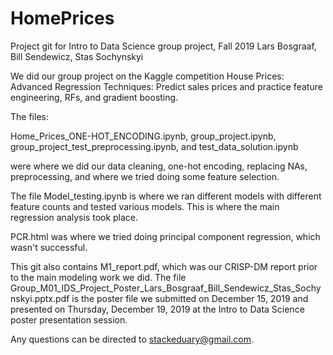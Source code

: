 # HomePrices

Project git for Intro to Data Science group project, Fall 2019
Lars Bosgraaf, Bill Sendewicz, Stas Sochynskyi

We did our group project on the Kaggle competition House Prices: Advanced Regression Techniques: Predict sales prices and practice feature engineering, RFs, and gradient boosting. 

The files:

Home_Prices_ONE-HOT_ENCODING.ipynb, 
group_project.ipynb, 
group_project_test_preprocessing.ipynb, and
test_data_solution.ipynb

were where we did our data cleaning, one-hot encoding, replacing NAs, preprocessing, and where we tried doing some feature selection.

The file Model_testing.ipynb is where we ran different models with different feature counts and tested various models. This is where the main regression analysis took place.

PCR.html was where we tried doing principal component regression, which wasn't successful.

This git also contains M1_report.pdf, which was our CRISP-DM report prior to the main modeling work we did. The file Group_M01_IDS_Project_Poster_Lars_Bosgraaf_Bill_Sendewicz_Stas_Sochynskyi.pptx.pdf is the poster file we submitted on December 15, 2019 and presented on Thursday, December 19, 2019 at the Intro to Data Science poster presentation session.

Any questions can be directed to stackeduary@gmail.com.

